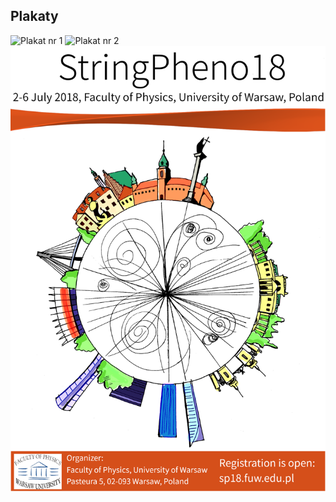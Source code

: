 ## Plakaty

<img src="plakat.jpg" alt="Plakat nr 1">

<img src="stringtheory.jpg" alt="Plakat nr 2">

<img src="string_pheno.pdf" alt="Plakat nr 3">
